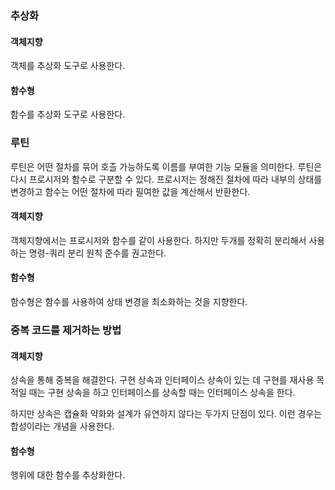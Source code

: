 ### 추상화
#### 객체지향
객체를 추상화 도구로 사용한다.

#### 함수형
함수를 추상화 도구로 사용한다.

### 루틴
루틴은 어떤 절차를 묶어 호츨 가능하도록 이름를 부여한 기능 모듈을 의미한다. 루틴은 다시 프로시저와 함수로 구분할 수 있다.
프로시저는 정해진 절차에 따라 내부의 상태를 변경하고 함수는 어떤 절차에 따라 필여한 값을 계산해서 반환한다.

#### 객체지향
객체지향에서는 프로시저와 함수를 같이 사용한다. 하지만 두개를 정확히 분리해서 사용하는 명령-쿼리 분리 원칙 준수를 권고한다.

#### 함수형
함수형은 함수를 사용하여 상태 변경을 최소화하는 것을 지향한다.

### 중복 코드를 제거하는 방법
#### 객체지향
상속을 통해 중복을 해결한다. 구현 상속과 인터페이스 상속이 있는 데 구현를 재사용 목적일 때는 구현 상속을 하고 인터페이스를 상속할 때는 인터페이스 상속을 한다.

하지만 상속은 캡슐화 약화와 설계가 유연하지 않다는 두가지 단점이 있다. 이런 경우는 합성이라는 개념을 사용한다.

#### 함수형
행위에 대한 함수를 추상화한다.